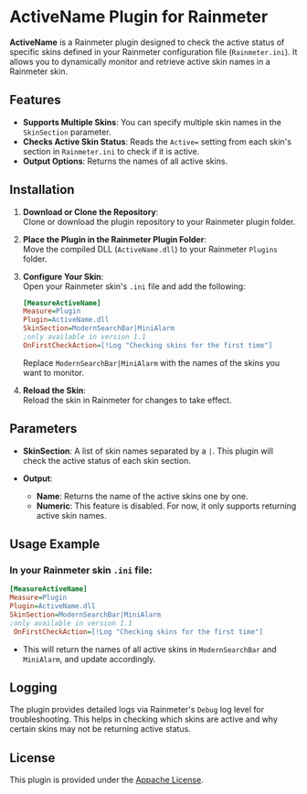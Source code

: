 

# ActiveName Plugin for Rainmeter

**ActiveName** is a Rainmeter plugin designed to check the active status of specific skins defined in your Rainmeter configuration file (`Rainmeter.ini`). It allows you to dynamically monitor and retrieve active skin names in a Rainmeter skin.

## Features
- **Supports Multiple Skins**: You can specify multiple skin names in the `SkinSection` parameter.
- **Checks Active Skin Status**: Reads the `Active=` setting from each skin's section in `Rainmeter.ini` to check if it is active.
- **Output Options**: Returns the names of all active skins.
  
## Installation

1. **Download or Clone the Repository**:  
   Clone or download the plugin repository to your Rainmeter plugin folder.

2. **Place the Plugin in the Rainmeter Plugin Folder**:  
   Move the compiled DLL (`ActiveName.dll`) to your Rainmeter `Plugins` folder.

3. **Configure Your Skin**:  
   Open your Rainmeter skin's `.ini` file and add the following:
   ```ini
   [MeasureActiveName]
   Measure=Plugin
   Plugin=ActiveName.dll
   SkinSection=ModernSearchBar|MiniAlarm
   ;only available in version 1.1
   OnFirstCheckAction=[!Log "Checking skins for the first time"]
   ```

   Replace `ModernSearchBar|MiniAlarm` with the names of the skins you want to monitor.

4. **Reload the Skin**:  
   Reload the skin in Rainmeter for changes to take effect.

## Parameters

- **SkinSection**: A list of skin names separated by a `|`. This plugin will check the active status of each skin section.
  
- **Output**: 
  - **Name**: Returns the name of the active skins one by one.
  - **Numeric**: This feature is disabled. For now, it only supports returning active skin names.

## Usage Example

### In your Rainmeter skin `.ini` file:

```ini
[MeasureActiveName]
Measure=Plugin
Plugin=ActiveName.dll
SkinSection=ModernSearchBar|MiniAlarm
;only available in version 1.1
 OnFirstCheckAction=[!Log "Checking skins for the first time"]
```

- This will return the names of all active skins in `ModernSearchBar` and `MiniAlarm`, and update accordingly.

## Logging

The plugin provides detailed logs via Rainmeter's `Debug` log level for troubleshooting. This helps in checking which skins are active and why certain skins may not be returning active status.

## License

This plugin is provided under the [Appache License](LICENSE).
